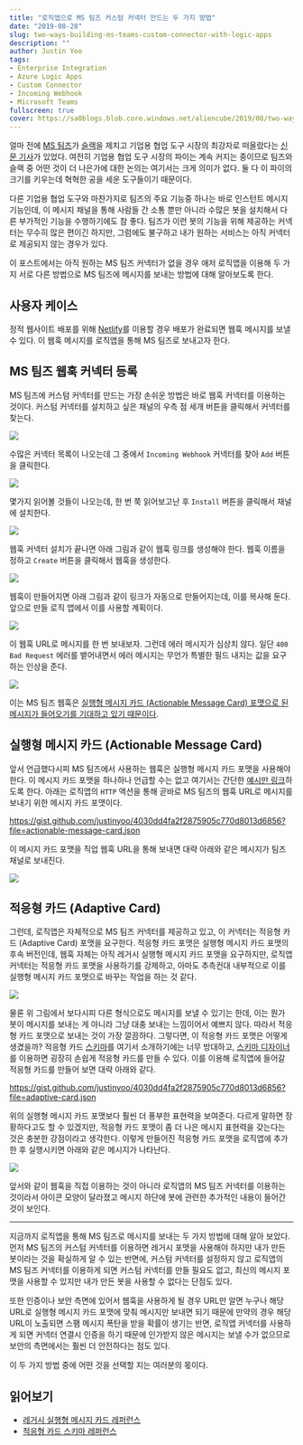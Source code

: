 ```yaml
---
title: "로직앱으로 MS 팀즈 커스텀 커넥터 만드는 두 가지 방법"
date: "2019-08-28"
slug: two-ways-building-ms-teams-custom-connector-with-logic-apps
description: ""
author: Justin Yoo
tags:
- Enterprise Integration
- Azure Logic Apps
- Custom Connector
- Incoming Webhook
- Microsoft Teams
fullscreen: true
cover: https://sa0blogs.blob.core.windows.net/aliencube/2019/08/two-ways-building-ms-teams-custom-connector-with-logic-apps-00.png
---
```


얼마 전에 [MS 팀즈](https://products.office.com/ko-kr/microsoft-teams/)가 [슬랙](https://slack.com)을 제치고 기업용 협업 도구 시장의 최강자로 떠올랐다는 [신문 기사](https://news.v.daum.net/v/20190718081351828)가 있었다. 여전히 기업용 협업 도구 시장의 파이는 계속 커지는 중이므로 팀즈와 슬랙 중 어떤 것이 더 나은가에 대한 논의는 여기서는 크게 의미가 없다. 둘 다 이 파이의 크기를 키우는데 혁혁한 공을 세운 도구들이기 때문이다.

다른 기업용 협업 도구와 마찬가지로 팀즈의 주요 기능중 하나는 바로 인스턴트 메시지 기능인데, 이 메시지 채널을 통해 사람들 간 소통 뿐만 아니라 수많은 봇을 설치해서 다른 부가적인 기능을 수행하기에도 참 좋다. 팀즈가 이런 봇의 기능을 위해 제공하는 커넥터는 무수히 많은 편이긴 하지만, 그럼에도 불구하고 내가 원하는 서비스는 아직 커넥터로 제공되지 않는 경우가 있다.

이 포스트에서는 아직 원하는 MS 팀즈 커넥터가 없을 경우 애저 로직앱을 이용해 두 가지 서로 다른 방법으로 MS 팀즈에 메시지를 보내는 방법에 대해 알아보도록 한다.

## 사용자 케이스

정적 웹사이트 배포를 위해 [Netlify](https://netlify.com)를 이용할 경우 배포가 완료되면 웹훅 메시지를 보낼 수 있다. 이 웹훅 메시지를 로직앱을 통해 MS 팀즈로 보내고자 한다.

## MS 팀즈 웹훅 커넥터 등록

MS 팀즈에 커스텀 커넥터를 만드는 가장 손쉬운 방법은 바로 웹훅 커넥터를 이용하는 것이다. 커스텀 커넥터를 설치하고 싶은 채널의 우측 점 세개 버튼을 클릭해서 커넥터를 찾는다.

![](https://sa0blogs.blob.core.windows.net/aliencube/2019/08/two-ways-building-ms-teams-custom-connector-with-logic-apps-01.png)

수많은 커넥터 목록이 나오는데 그 중에서 `Incoming Webhook` 커넥터를 찾아 `Add` 버튼을 클릭한다.

![](https://sa0blogs.blob.core.windows.net/aliencube/2019/08/two-ways-building-ms-teams-custom-connector-with-logic-apps-02.png)

몇가지 읽어볼 것들이 나오는데, 한 번 쭉 읽어보고난 후 `Install` 버튼을 클릭해서 채널에 설치한다.

![](https://sa0blogs.blob.core.windows.net/aliencube/2019/08/two-ways-building-ms-teams-custom-connector-with-logic-apps-03.png)

웹훅 커넥터 설치가 끝나면 아래 그림과 같이 웹훅 링크를 생성해야 한다. 웹훅 이름을 정하고 `Create` 버튼을 클릭해서 웹훅을 생성한다.

![](https://sa0blogs.blob.core.windows.net/aliencube/2019/08/two-ways-building-ms-teams-custom-connector-with-logic-apps-04.png)

웹훅이 만들어지면 아래 그림과 같이 링크가 자동으로 만들어지는데, 이를 복사해 둔다. 앞으로 만들 로직 앱에서 이를 사용할 계획이다.

![](https://sa0blogs.blob.core.windows.net/aliencube/2019/08/two-ways-building-ms-teams-custom-connector-with-logic-apps-05.png)

이 웹훅 URL로 메시지를 한 번 보내보자. 그런데 에러 메시지가 심상치 않다. 일단 `400 Bad Request` 에러를 뱉어내면서 에러 메시지는 무언가 특별한 필드 내지는 값을 요구하는 인상을 준다.

![](https://sa0blogs.blob.core.windows.net/aliencube/2019/08/two-ways-building-ms-teams-custom-connector-with-logic-apps-06.png)

이는 MS 팀즈 웹훅은 [실행형 메시지 카드 (Actionable Message Card) 포맷으로 된 메시지가 들어오기를 기대하고 있기 때문이다](https://docs.microsoft.com/ko-kr/outlook/actionable-messages/message-card-reference).

## 실행형 메시지 카드 (Actionable Message Card)

앞서 언급했다시피 MS 팀즈에서 사용하는 웹훅은 실행형 메시지 카드 포맷을 사용해야 한다. 이 메시지 카드 포맷을 하나하나 언급할 수는 없고 여기서는 간단한 [예시만 링크](https://docs.microsoft.com/ko-kr/outlook/actionable-messages/message-card-reference#card-examples)하도록 한다. 아래는 로직앱의 `HTTP` 액션을 통해 곧바로 MS 팀즈의 웹훅 URL로 메시지를 보내기 위한 메시지 카드 포맷이다.

https://gist.github.com/justinyoo/4030dd4fa2f2875905c770d8013d6856?file=actionable-message-card.json

이 메시지 카드 포맷을 직업 웹훅 URL을 통해 보내면 대략 아래와 같은 메시지가 팀즈 채널로 보내진다.

![](https://sa0blogs.blob.core.windows.net/aliencube/2019/08/two-ways-building-ms-teams-custom-connector-with-logic-apps-07.png)

## 적응형 카드 (Adaptive Card)

그런데, 로직앱은 자체적으로 MS 팀즈 커넥터를 제공하고 있고, 이 커넥터는 적응형 카드 (Adaptive Card) 포맷을 요구한다. 적응형 카드 포맷은 실행형 메시지 카드 포맷의 후속 버전인데, 웹훅 자체는 아직 레거시 실행형 메시지 카드 포맷을 요구하지만, 로직앱 커넥터는 적응형 카드 포맷을 사용하기를 강제하고, 아마도 추측컨대 내부적으로 이를 실행형 메시지 카드 포맷으로 바꾸는 작업을 하는 것 같다.

![](https://sa0blogs.blob.core.windows.net/aliencube/2019/08/two-ways-building-ms-teams-custom-connector-with-logic-apps-08.png)

물론 위 그림에서 보다시피 다른 형식으로도 메시지를 보낼 수 있기는 한데, 이는 뭔가 봇이 메시지를 보내는 게 아니라 그냥 대충 보내는 느낌이어서 예쁘지 않다. 따라서 적응형 카드 포맷으로 보내는 것이 가장 깔끔하다. 그렇다면, 이 적응형 카드 포맷은 어떻게 생겼을까? 적응형 카드 [스키마](https://adaptivecards.io/explorer/)를 여기서 소개하기에는 너무 방대하고, [스키마 디자이너](https://adaptivecards.io/designer/)를 이용하면 굉장히 손쉽게 적응형 카드를 만들 수 있다. 이를 이용해 로직앱에 들어갈 적응형 카드를 만들어 보면 대략 아래와 같다.

https://gist.github.com/justinyoo/4030dd4fa2f2875905c770d8013d6856?file=adaptive-card.json

위의 실행형 메시지 카드 포맷보다 훨씬 더 풍부한 표현력을 보여준다. 다르게 말하면 장황하다고도 할 수 있겠지만, 적응형 카드 포맷이 좀 더 나은 메시지 표현력을 갖는다는 것은 충분한 강점이라고 생각한다. 이렇게 만들어진 적응형 카드 포맷을 로직앱에 추가한 후 실행시키면 아래와 같은 메시지가 나타난다.

![](https://sa0blogs.blob.core.windows.net/aliencube/2019/08/two-ways-building-ms-teams-custom-connector-with-logic-apps-09.png)

앞서와 같이 웹훅을 직접 이용하는 것이 아니라 로직앱의 MS 팀즈 커넥터를 이용하는 것이라서 아이콘 모양이 달라졌고 메시지 하단에 봇에 관련한 추가적인 내용이 들어간 것이 보인다.

* * *

지금까지 로직앱을 통해 MS 팀즈로 메시지를 보내는 두 가지 방법에 대해 알아 보았다. 먼저 MS 팀즈의 커스텀 커넥터를 이용하면 레거시 포맷을 사용해야 하지만 내가 만든 봇이라는 것을 확실하게 알 수 있는 반면에, 커스텀 커넥터를 설정하지 않고 로직앱의 MS 팀즈 커넥터를 이용하게 되면 커스텀 커넥터를 만들 필요도 없고, 최신의 메시지 포맷을 사용할 수 있지만 내가 만든 봇을 사용할 수 없다는 단점도 있다.

또한 인증이나 보안 측면에 있어서 웹훅을 사용하게 될 경우 URL만 알면 누구나 해당 URL로 실행형 메시지 카드 포맷에 맞춰 메시지만 보내면 되기 때문에 만약의 경우 해당 URL이 노출되면 스팸 메시지 폭탄을 받을 확률이 생기는 반면, 로직앱 커넥터를 사용하게 되면 커넥터 연결시 인증을 하기 때문에 인가받지 않은 메시지는 보낼 수가 없으므로 보안의 측면에서는 훨씬 더 안전하다는 점도 있다.

이 두 가지 방법 중에 어떤 것을 선택할 지는 여러분의 몫이다.

## 읽어보기

- [레거시 실행형 메시지 카드 레퍼런스](https://docs.microsoft.com/ko-kr/outlook/actionable-messages/message-card-reference)
- [적응형 카드 스키마 레퍼런스](https://adaptivecards.io/explorer/)
